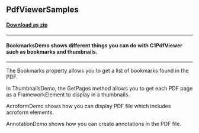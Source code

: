 ## PdfViewerSamples
#### [Download as zip](https://downgit.github.io/#/home?url=https://github.com/GrapeCity/ComponentOne-WPF-Samples/tree/master/\NET_4.5.2\C1.WPF.PdfViewer\CS\PdfViewerSamples)
____
#### BookmarksDemo shows different things you can do with C1PdfViewer such as bookmarks and thumbnails.
____
The Bookmarks property allows you to get a list of bookmarks found in the PDF.

In ThumbnailsDemo, the GetPages method allows you to get each PDF page as a FrameworkElement to display in a thumbnails.

AcroformDemo shows how you can display PDF file which includes acroform elements.

AnnotationDemo shows how you can create annotations in the PDF file.
